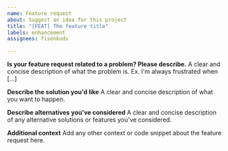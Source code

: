 ```yaml
---
name: Feature request
about: Suggest an idea for this project
title: "[FEAT] The feature title"
labels: enhancement
assignees: fisenkodv

---
```


**Is your feature request related to a problem? Please describe.**
A clear and concise description of what the problem is. Ex. I'm always frustrated when [...]

**Describe the solution you'd like**
A clear and concise description of what you want to happen.

**Describe alternatives you've considered**
A clear and concise description of any alternative solutions or features you've considered.

**Additional context**
Add any other context or code snippet about the feature request here.
